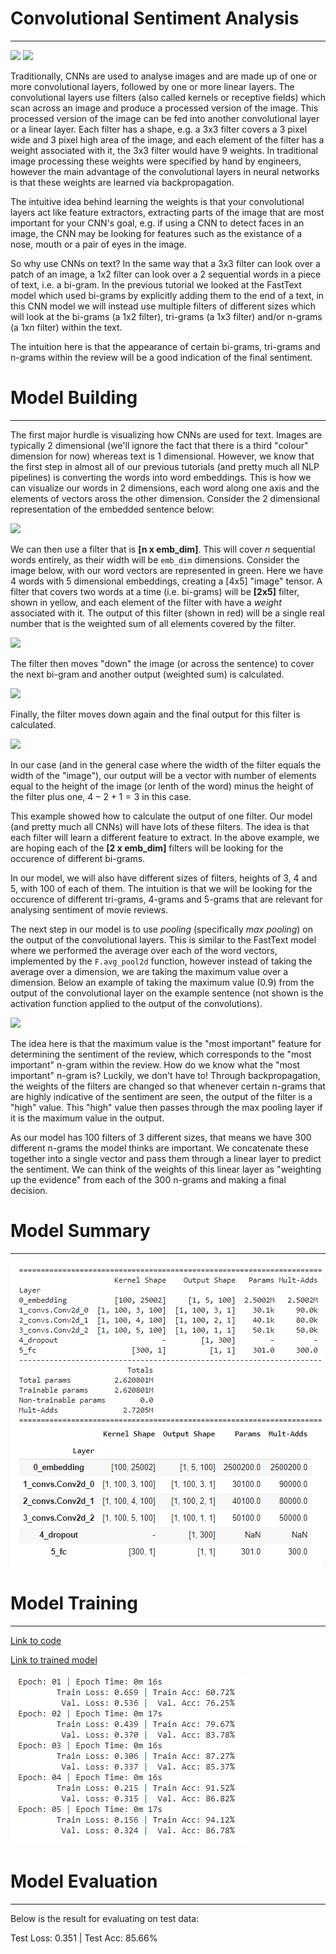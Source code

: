 # Convolutional Sentiment Analysis
---

[![](https://img.shields.io/badge/Website-green.svg)](http://svgs-eva4.s3-website.ap-south-1.amazonaws.com/sentimental_analysis.html)   [![](https://colab.research.google.com/assets/colab-badge.svg)](https://github.com/SVGS-EVA4/Phase2/blob/master/S9-Neural%20Embedding/ConvolutionalSentimentAnalysis.ipynb) 

Traditionally, CNNs are used to analyse images and are made up of one or more convolutional layers, followed by one or more linear layers. The convolutional layers use filters (also called kernels or receptive fields) which scan across an image and produce a processed version of the image. This processed version of the image can be fed into another convolutional layer or a linear layer. Each filter has a shape, e.g. a 3x3 filter covers a 3 pixel wide and 3 pixel high area of the image, and each element of the filter has a weight associated with it, the 3x3 filter would have 9 weights. In traditional image processing these weights were specified by hand by engineers, however the main advantage of the convolutional layers in neural networks is that these weights are learned via backpropagation.

The intuitive idea behind learning the weights is that your convolutional layers act like feature extractors, extracting parts of the image that are most important for your CNN's goal, e.g. if using a CNN to detect faces in an image, the CNN may be looking for features such as the existance of a nose, mouth or a pair of eyes in the image.

So why use CNNs on text? In the same way that a 3x3 filter can look over a patch of an image, a 1x2 filter can look over a 2 sequential words in a piece of text, i.e. a bi-gram. In the previous tutorial we looked at the FastText model which used bi-grams by explicitly adding them to the end of a text, in this CNN model we will instead use multiple filters of different sizes which will look at the bi-grams (a 1x2 filter), tri-grams (a 1x3 filter) and/or n-grams (a 1x$n$ filter) within the text.

The intuition here is that the appearance of certain bi-grams, tri-grams and n-grams within the review will be a good indication of the final sentiment.

# Model Building
---
The first major hurdle is visualizing how CNNs are used for text. Images are typically 2 dimensional (we'll ignore the fact that there is a third "colour" dimension for now) whereas text is 1 dimensional. However, we know that the first step in almost all of our previous tutorials (and pretty much all NLP pipelines) is converting the words into word embeddings. This is how we can visualize our words in 2 dimensions, each word along one axis and the elements of vectors aross the other dimension. Consider the 2 dimensional representation of the embedded sentence below:

![](https://raw.githubusercontent.com/bentrevett/pytorch-sentiment-analysis/master/assets/sentiment9.png)

We can then use a filter that is **[n x emb_dim]**. This will cover $n$ sequential words entirely, as their width will be `emb_dim` dimensions. Consider the image below, with our word vectors are represented in green. Here we have 4 words with 5 dimensional embeddings, creating a [4x5] "image" tensor. A filter that covers two words at a time (i.e. bi-grams) will be **[2x5]** filter, shown in yellow, and each element of the filter with have a _weight_ associated with it. The output of this filter (shown in red) will be a single real number that is the weighted sum of all elements covered by the filter.

![](https://raw.githubusercontent.com/bentrevett/pytorch-sentiment-analysis/master/assets/sentiment12.png)

The filter then moves "down" the image (or across the sentence) to cover the next bi-gram and another output (weighted sum) is calculated. 

![](https://raw.githubusercontent.com/bentrevett/pytorch-sentiment-analysis/master/assets/sentiment13.png)

Finally, the filter moves down again and the final output for this filter is calculated.

![](https://raw.githubusercontent.com/bentrevett/pytorch-sentiment-analysis/master/assets/sentiment14.png)

In our case (and in the general case where the width of the filter equals the width of the "image"), our output will be a vector with number of elements equal to the height of the image (or lenth of the word) minus the height of the filter plus one, $4-2+1=3$ in this case.

This example showed how to calculate the output of one filter. Our model (and pretty much all CNNs) will have lots of these filters. The idea is that each filter will learn a different feature to extract. In the above example, we are hoping each of the **[2 x emb_dim]** filters will be looking for the occurence of different bi-grams. 

In our model, we will also have different sizes of filters, heights of 3, 4 and 5, with 100 of each of them. The intuition is that we will be looking for the occurence of different tri-grams, 4-grams and 5-grams that are relevant for analysing sentiment of movie reviews.

The next step in our model is to use *pooling* (specifically *max pooling*) on the output of the convolutional layers. This is similar to the FastText model where we performed the average over each of the word vectors, implemented by the `F.avg_pool2d` function, however instead of taking the average over a dimension, we are taking the maximum value over a dimension. Below an example of taking the maximum value (0.9) from the output of the convolutional layer on the example sentence (not shown is the activation function applied to the output of the convolutions).

![](https://raw.githubusercontent.com/bentrevett/pytorch-sentiment-analysis/master/assets/sentiment15.png)

The idea here is that the maximum value is the "most important" feature for determining the sentiment of the review, which corresponds to the "most important" n-gram within the review. How do we know what the "most important" n-gram is? Luckily, we don't have to! Through backpropagation, the weights of the filters are changed so that whenever certain n-grams that are highly indicative of the sentiment are seen, the output of the filter is a "high" value. This "high" value then passes through the max pooling layer if it is the maximum value in the output. 

As our model has 100 filters of 3 different sizes, that means we have 300 different n-grams the model thinks are important. We concatenate these together into a single vector and pass them through a linear layer to predict the sentiment. We can think of the weights of this linear layer as "weighting up the evidence" from each of the 300 n-grams and making a final decision.

# Model Summary
---

![](https://raw.githubusercontent.com/SVGS-EVA4/Phase2/master/S9-Neural%20Embedding/asset/summary.PNG)

# Model Training
---

[Link to code](https://github.com/SVGS-EVA4/Phase2/blob/master/S9-Neural%20Embedding/ConvolutionalSentimentAnalysis.ipynb)

[Link to trained model](https://drive.google.com/file/d/1FlJyvphI4de1zBqwfEFJzCSFpArmWCDc/view?usp=sharing)

![](https://raw.githubusercontent.com/SVGS-EVA4/Phase2/master/S9-Neural%20Embedding/asset/TrainingHistory.PNG)

# Model Evaluation
---

Below is the result for evaluating on test data:

Test Loss: 0.351 | Test Acc: 85.66%

